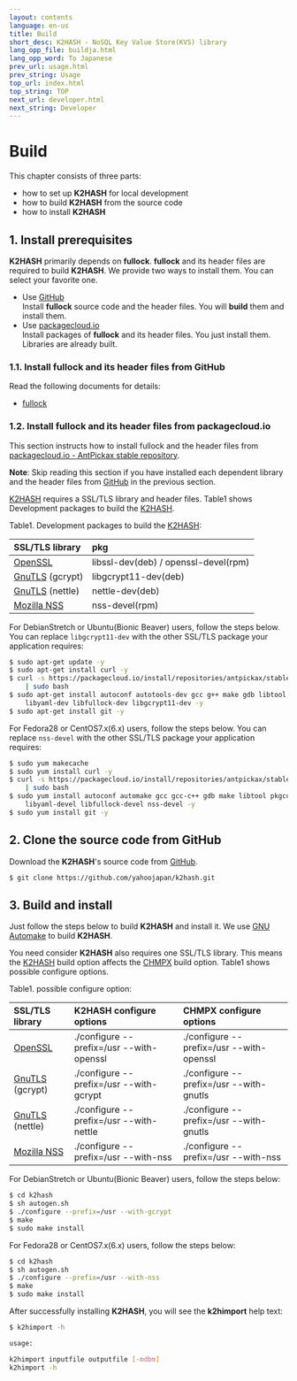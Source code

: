 ```yaml
---
layout: contents
language: en-us
title: Build
short_desc: K2HASH - NoSQL Key Value Store(KVS) library
lang_opp_file: buildja.html
lang_opp_word: To Japanese
prev_url: usage.html
prev_string: Usage
top_url: index.html
top_string: TOP
next_url: developer.html
next_string: Developer
---
```

# Build

This chapter consists of three parts:

* how to set up **K2HASH** for local development
* how to build **K2HASH** from the source code
* how to install **K2HASH**

## 1. Install prerequisites

**K2HASH** primarily depends on **fullock**. **fullock**  and its header files are required to build **K2HASH**. We provide two ways to install them. You can select your favorite one.

* Use [GitHub](https://github.com/yahoojapan)  
  Install **fullock** source code and the header files. You will **build** them and install them.
* Use [packagecloud.io](https://packagecloud.io/)  
  Install packages of **fullock** and its header files. You just install them. Libraries are already built.

### 1.1. Install fullock and its header files from GitHub

Read the following documents for details:  
* [fullock](https://fullock.antpick.ax/build.html)

### 1.2. Install fullock and its header files from packagecloud.io

This section instructs how to install fullock and the header files from [packagecloud.io - AntPickax stable repository](https://packagecloud.io/antpickax/stable). 

**Note**: Skip reading this section if you have installed each dependent library and the header files from [GitHub](https://github.com/) in the previous section.

[K2HASH](https://k2hash.antpick.ax/) requires a SSL/TLS library and header files. Table1 shows Development packages to build the [K2HASH](https://k2hash.antpick.ax/).

Table1. Development packages to build the [K2HASH](https://k2hash.antpick.ax/):

| SSL/TLS library | pkg |
|:--|:--|
| [OpenSSL](https://www.openssl.org/) | libssl-dev(deb) / openssl-devel(rpm) |
| [GnuTLS](https://gnutls.org/) (gcrypt) | libgcrypt11-dev(deb) |
| [GnuTLS](https://gnutls.org/) (nettle) | nettle-dev(deb) |
| [Mozilla NSS](https://developer.mozilla.org/en-US/docs/Mozilla/Projects/NSS) | nss-devel(rpm) |

For DebianStretch or Ubuntu(Bionic Beaver) users, follow the steps below. You can replace `libgcrypt11-dev` with the other SSL/TLS package your application requires:
```bash
$ sudo apt-get update -y
$ sudo apt-get install curl -y
$ curl -s https://packagecloud.io/install/repositories/antpickax/stable/script.deb.sh \
    | sudo bash
$ sudo apt-get install autoconf autotools-dev gcc g++ make gdb libtool pkg-config \
    libyaml-dev libfullock-dev libgcrypt11-dev -y
$ sudo apt-get install git -y
```

For Fedora28 or CentOS7.x(6.x) users, follow the steps below. You can replace `nss-devel` with the other SSL/TLS package your application requires:
```bash
$ sudo yum makecache
$ sudo yum install curl -y
$ curl -s https://packagecloud.io/install/repositories/antpickax/stable/script.rpm.sh \
    | sudo bash
$ sudo yum install autoconf automake gcc gcc-c++ gdb make libtool pkgconfig \
    libyaml-devel libfullock-devel nss-devel -y
$ sudo yum install git -y
```

## 2. Clone the source code from GitHub

Download the **K2HASH**'s source code from [GitHub](https://github.com/yahoojapan/k2hash).
```bash
$ git clone https://github.com/yahoojapan/k2hash.git
```

## 3. Build and install

Just follow the steps below to build **K2HASH** and install it. We use [GNU Automake](https://www.gnu.org/software/automake/) to build **K2HASH**.

You need consider **K2HASH** also requires one SSL/TLS library. This means the [K2HASH](https://k2hash.antpick.ax/) build option affects the [CHMPX](https://chmpx.antpick.ax/) build option. Table1 shows possible configure options.

Table1. possible configure option:

| SSL/TLS library | K2HASH configure options | CHMPX configure options |
|:--|:--|:--|
| [OpenSSL](https://www.openssl.org/) | ./configure --prefix=/usr --with-openssl | ./configure --prefix=/usr --with-openssl |
| [GnuTLS](https://gnutls.org/) (gcrypt) | ./configure \-\-prefix=/usr \-\-with-gcrypt | ./configure \-\-prefix=/usr \-\-with-gnutls |
| [GnuTLS](https://gnutls.org/) (nettle) | ./configure \-\-prefix=/usr \-\-with-nettle | ./configure \-\-prefix=/usr \-\-with-gnutls |
| [Mozilla NSS](https://developer.mozilla.org/en-US/docs/Mozilla/Projects/NSS) | ./configure \-\-prefix=/usr \-\-with-nss | ./configure \-\-prefix=/usr \-\-with-nss |

For DebianStretch or Ubuntu(Bionic Beaver) users, follow the steps below:
```bash
$ cd k2hash
$ sh autogen.sh
$ ./configure --prefix=/usr --with-gcrypt
$ make
$ sudo make install
```

For Fedora28 or CentOS7.x(6.x) users, follow the steps below:
```bash
$ cd k2hash
$ sh autogen.sh
$ ./configure --prefix=/usr --with-nss
$ make
$ sudo make install
```

After successfully installing **K2HASH**, you will see the **k2himport** help text:
```bash
$ k2himport -h

usage: 

k2himport inputfile outputfile [-mdbm]
k2himport -h
```
